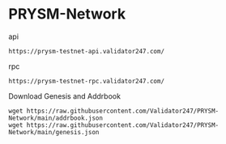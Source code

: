 # PRYSM-Network

api

    https://prysm-testnet-api.validator247.com/

rpc

    https://prysm-testnet-rpc.validator247.com/

Download Genesis and Addrbook   

    wget https://raw.githubusercontent.com/Validator247/PRYSM-Network/main/addrbook.json
    wget https://raw.githubusercontent.com/Validator247/PRYSM-Network/main/genesis.json

